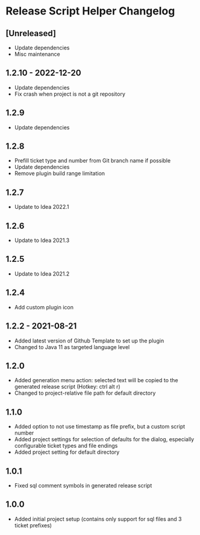 <!-- Keep a Changelog guide -> https://keepachangelog.com -->

# Release Script Helper Changelog

## [Unreleased]

- Update dependencies
- Misc maintenance

## 1.2.10 - 2022-12-20
- Update dependencies
- Fix crash when project is not a git repository

## 1.2.9
- Update dependencies

## 1.2.8
- Prefill ticket type and number from Git branch name if possible
- Update dependencies
- Remove plugin build range limitation

## 1.2.7
- Update to Idea 2022.1

## 1.2.6
- Update to Idea 2021.3

## 1.2.5
- Update to Idea 2021.2

## 1.2.4
- Add custom plugin icon

## 1.2.2 - 2021-08-21
- Added latest version of Github Template to set up the plugin
- Changed to Java 11 as targeted language level

## 1.2.0
- Added generation menu action: selected text will be copied to the generated release script (Hotkey: ctrl alt r)</li>
- Changed to project-relative file path for default directory

## 1.1.0
- Added option to not use timestamp as file prefix, but a custom script number
- Added project settings for selection of defaults for the dialog, especially configurable ticket types and file endings
- Added project setting for default directory

## 1.0.1
- Fixed sql comment symbols in generated release script

## 1.0.0
- Added initial project setup (contains only support for sql files and 3 ticket prefixes)
